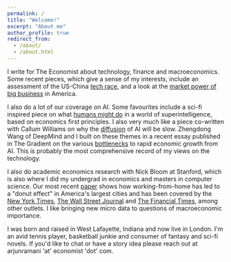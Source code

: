 ```yaml
---
permalink: /
title: "Welcome!"
excerpt: "About me"
author_profile: true
redirect_from: 
  - /about/
  - /about.html
---
```



I write for The Economist about technology, finance and macroeconomics. Some recent pieces, which give a sense of my interests, include an assessment of the US-China [tech race](https://www.economist.com/briefing/2022/10/13/china-and-the-west-are-in-a-race-to-foster-innovation), and a look at the [market power of big business](https://www.economist.com/business/2023/07/12/is-big-business-really-getting-too-big) in America. 

I also do a lot of our coverage on AI. Some favourites include a sci-fi inspired piece on what [humans might do](https://www.economist.com/finance-and-economics/2023/05/23/what-would-humans-do-in-a-world-of-super-ai) in a world of superintelligence, based on economics first principles. I also very much like a piece co-written with Callum Williams on why the [diffusion](https://www.economist.com/finance-and-economics/2023/07/16/your-employer-is-probably-unprepared-for-artificial-intelligence) of AI will be slow. Zhengdong Wang of DeepMind and I built on these themes in a recent essay published in The Gradient on the various [bottlenecks](https://thegradient.pub/why-transformative-artificial-intelligence-is-really-really-hard-to-achieve/) to rapid economic growth from AI. This is probably the most comprehensive record of my views on the technology.

I also do academic economics research with Nick Bloom at Stanford, which is also where I did my undergrad in economics and masters in computer science. Our most recent [paper](https://www.nber.org/system/files/working_papers/w28876/w28876.pdf) shows how working-from-home has led to a "donut effect" in America's largest cities and has been covered by the [New York Times](https://www.nytimes.com/2023/06/02/opinion/cities-remote-work-economy.html), [The Wall Street Journal](https://www.wsj.com/articles/pandemic-urban-decay-and-economic-renewal-11659038760) and [The Financial Times](https://www.ft.com/content/c7a3b822-0a98-4a95-9b49-63f0b96d9e98), among other outlets. I like bringing new micro data to questions of macroeconomic importance.

I was born and raised in West Lafayette, Indiana and now live in London. I'm an avid tennis player, basketball junkie and consumer of fantasy and sci-fi novels. If you'd like to chat or have a story idea please reach out at arjunramani 'at' economist 'dot' com.

